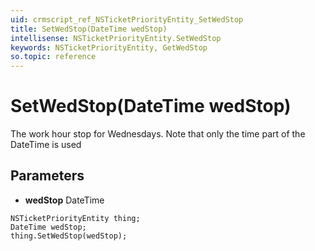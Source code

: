 ```yaml
---
uid: crmscript_ref_NSTicketPriorityEntity_SetWedStop
title: SetWedStop(DateTime wedStop)
intellisense: NSTicketPriorityEntity.SetWedStop
keywords: NSTicketPriorityEntity, GetWedStop
so.topic: reference
---
```


# SetWedStop(DateTime wedStop)

The work hour stop for Wednesdays. Note that only the time part of the DateTime is used

## Parameters

* **wedStop** DateTime

```crmscript
NSTicketPriorityEntity thing;
DateTime wedStop;
thing.SetWedStop(wedStop);
```

